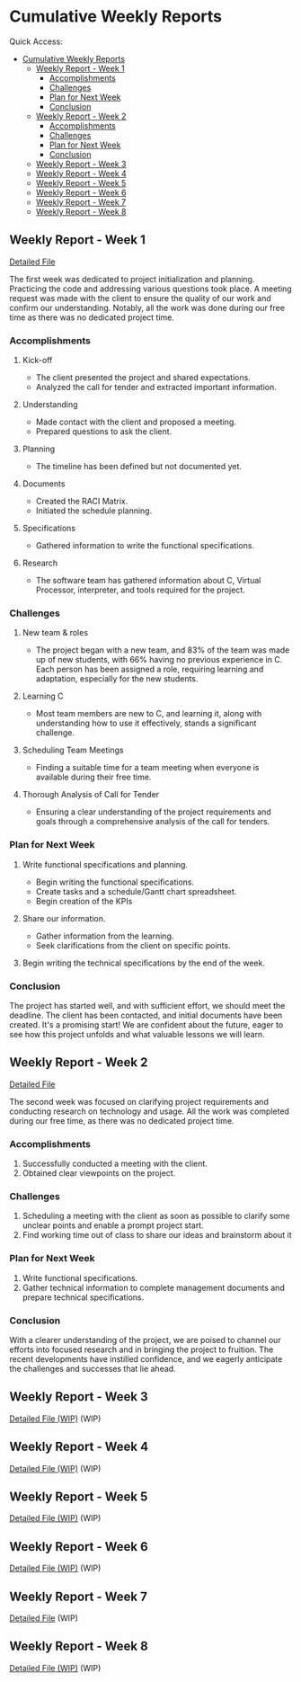 # Cumulative Weekly Reports

Quick Access:

- [Cumulative Weekly Reports](#cumulative-weekly-reports)
  - [Weekly Report - Week 1](#weekly-report---week-1)
    - [Accomplishments](#accomplishments)
    - [Challenges](#challenges)
    - [Plan for Next Week](#plan-for-next-week)
    - [Conclusion](#conclusion)
  - [Weekly Report - Week 2](#weekly-report---week-2)
    - [Accomplishments](#accomplishments-1)
    - [Challenges](#challenges-1)
    - [Plan for Next Week](#plan-for-next-week-1)
    - [Conclusion](#conclusion-1)
  - [Weekly Report - Week 3](#weekly-report---week-3)
  - [Weekly Report - Week 4](#weekly-report---week-4)
  - [Weekly Report - Week 5](#weekly-report---week-5)
  - [Weekly Report - Week 6](#weekly-report---week-6)
  - [Weekly Report - Week 7](#weekly-report---week-7)
  - [Weekly Report - Week 8](#weekly-report---week-8)

## Weekly Report - Week 1
[Detailed File](week_1.md)

The first week was dedicated to project initialization and planning. Practicing the code and addressing various questions took place. A meeting request was made with the client to ensure the quality of our work and confirm our understanding. Notably, all the work was done during our free time as there was no dedicated project time.

### Accomplishments
1. Kick-off
   - The client presented the project and shared expectations.
   - Analyzed the call for tender and extracted important information.

2. Understanding
   - Made contact with the client and proposed a meeting.
   - Prepared questions to ask the client.

3. Planning
   - The timeline has been defined but not documented yet.

3. Documents
   - Created the RACI Matrix.
   - Initiated the schedule planning.
  
4. Specifications
    - Gathered information to write the functional specifications.

5. Research
   - The software team has gathered information about C, Virtual Processor, interpreter, and tools required for the project.
  
### Challenges

1. New team & roles
   - The project began with a new team, and 83% of the team was made up of new students, with 66% having no previous experience in C. Each person has been assigned a role, requiring learning and adaptation, especially for the new students.

2. Learning C
    - Most team members are new to C, and learning it, along with understanding how to use it effectively, stands a significant challenge.

3. Scheduling Team Meetings
   - Finding a suitable time for a team meeting when everyone is available during their free time.

4. Thorough Analysis of Call for Tender
   - Ensuring a clear understanding of the project requirements and goals through a comprehensive analysis of the call for tenders.
  
### Plan for Next Week

1. Write functional specifications and planning.
   - Begin writing the functional specifications.
   - Create tasks and a schedule/Gantt chart spreadsheet.
   - Begin creation of the KPIs

2. Share our information.
   - Gather information from the learning.
   - Seek clarifications from the client on specific points.

3. Begin writing the technical specifications by the end of the week.
  
### Conclusion

The project has started well, and with sufficient effort, we should meet the deadline. The client has been contacted, and initial documents have been created. It's a promising start! We are confident about the future, eager to see how this project unfolds and what valuable lessons we will learn.

## Weekly Report - Week 2
[Detailed File](week_2.md)

The second week was focused on clarifying project requirements and conducting research on technology and usage. All the work was completed during our free time, as there was no dedicated project time.

### Accomplishments

1. Successfully conducted a meeting with the client.
2. Obtained clear viewpoints on the project.
  
### Challenges

1. Scheduling a meeting with the client as soon as possible to clarify some unclear points and enable a prompt project start.
2. Find working time out of class to share our ideas and brainstorm about it
  
### Plan for Next Week

1. Write functional specifications.
2. Gather technical information to complete management documents and prepare technical specifications.
  
### Conclusion

With a clearer understanding of the project, we are poised to channel our efforts into focused research and in bringing the project to fruition. The recent developments have instilled confidence, and we eagerly anticipate the challenges and successes that lie ahead.

## Weekly Report - Week 3
[Detailed File (WIP)](week_3.md)
(WIP)

## Weekly Report - Week 4
[Detailed File (WIP)](week_4.md)
(WIP)

## Weekly Report - Week 5
[Detailed File (WIP)](week_5.md)
(WIP)

## Weekly Report - Week 6
[Detailed File (WIP)](week_6.md)
(WIP)

## Weekly Report - Week 7
[Detailed File](week_7.md)
(WIP)

## Weekly Report - Week 8
[Detailed File (WIP)](week_8.md)
(WIP)